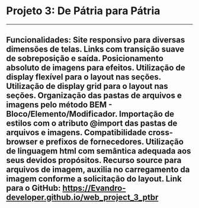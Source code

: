 # Projeto 3: De Pátria para Pátria
-----------------------------------------------------------------------------------
Funcionalidades:
Site responsivo para diversas dimensões de telas.
Links com transição suave de sobreposição e saída.
Posicionamento absoluto de imagens para efeitos.
Utilização de display flexível para o layout nas seções.
Utilização de display grid para o layout nas seções.
Organização das pastas de arquivos e imagens pelo método BEM - Bloco/Elemento/Modificador.
Importação de estilos com o atributo @import das pastas de arquivos e imagens.
Compatibilidade cross-browser e prefixos de fornecedores.
Utilização de linguagem html com semântica adequada aos seus devidos propósitos.
Recurso source para arquivos de imagem, auxilia no carregamento da imagem conforme a solicitação do layout.
Link para o GitHub: https://Evandro-developer.github.io/web_project_3_ptbr
-----------------------------------------------------------------------------------

